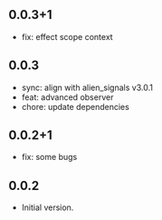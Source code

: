 ## 0.0.3+1

- fix: effect scope context

## 0.0.3

- sync: align with alien_signals v3.0.1
- feat: advanced observer
- chore: update dependencies

## 0.0.2+1

- fix: some bugs

## 0.0.2

- Initial version.
